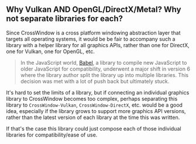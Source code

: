 ## Why Vulkan AND OpenGL/DirectX/Metal? Why not separate libraries for each?

Since CrossWindow is a cross platform windowing abstraction layer that targets all operating systems, it would be be fair to accompany such a library with a helper library for all graphics APIs, rather than one for DirectX, one for Vulkan, one for OpenGL, etc.

> In the JavaScript world, [Babel](https://babeljs.io/), a library to compile new JavaScript to older JavaScript for compatibility, underwent a major shift in version 6 where the library author split the library up into multiple libraries. This decision was met with a lot of push back but ultimately stuck.

It's hard to set the limits of a library, but if connecting an individual graphics library to CrossWindow becomes too complex, perhaps separating this library to `CrossWindow-Vulkan`, `CrossWindow-DirectX`, etc. would be a good idea, especially if the library grows to support more graphics API versions, rather than the latest version of each library at the time this was written.

If that's the case this library could just compose each of those individual libraries for compatibility/ease of use.